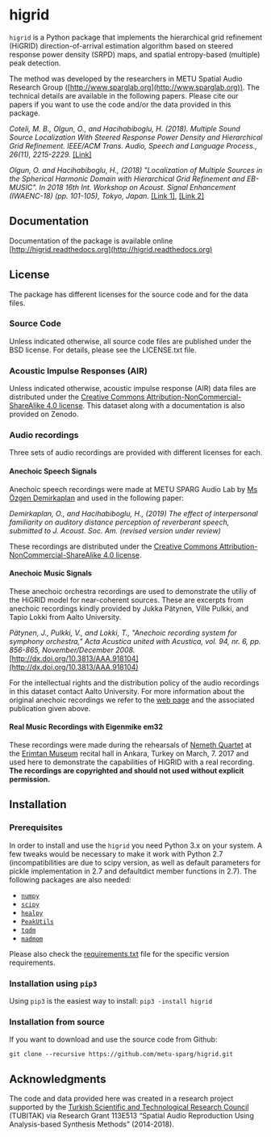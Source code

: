 # higrid

`higrid` is a Python package that implements the hierarchical grid refinement (HiGRID) direction-of-arrival estimation algorithm based on steered response power density (SRPD) maps, and spatial entropy-based (multiple) peak detection.

The method was developed by the researchers in METU Spatial Audio Research Group ([http://www.sparglab.org](http://www.sparglab.org)). The technical details are available in the following papers. Please cite our papers if you want to use the code and/or the data provided in this package.

*Coteli, M. B., Olgun, O., and Hacihabiboglu, H. (2018). Multiple Sound Source Localization With Steered Response Power Density and Hierarchical Grid Refinement. IEEE/ACM Trans. Audio, Speech and Language Process., 26(11), 2215-2229.* [[Link]](https://ieeexplore.ieee.org/document/8418732)

*Olgun, O. and Hacihabiboglu, H., (2018) "Localization of Multiple Sources in the Spherical Harmonic Domain with Hierarchical Grid Refinement and EB-MUSIC". In 2018 16th Int. Workshop on Acoust. Signal Enhancement (IWAENC-18) (pp. 101-105), Tokyo, Japan.* [[Link 1]](https://ieeexplore.ieee.org/abstract/document/8521365), [[Link 2]](https://www.researchgate.net/publication/328137952_Localization_of_Multiple_Sources_In_The_Spherical_Harmonic_Domain_With_Hierarchical_Grid_Refinement_and_EB-MUSIC?_sg=qSld-Z7cru_p-KEcz20GJOLuGgy97dycxdQ2aCPWZUP87181q9OmpUU1U_0uOmxo8TAkDZPcpN23BwajIj1GxM6Irm4)


## Documentation

Documentation of the package is available online [http://higrid.readthedocs.org](http://higrid.readthedocs.org)

## License

The package has different licenses for the source code and for the data files.

### Source Code

Unless indicated otherwise, all source code files are published under the BSD license. For details, please see the LICENSE.txt file.

### Acoustic Impulse Responses (AIR)

Unless indicated otherwise, acoustic impulse response (AIR) data files are distributed under the [Creative Commons Attribution-NonCommercial-ShareAlike 4.0 license](https://creativecommons.org/licenses/by-nc-sa/4.0/legalcode). This dataset along with a documentation is also provided on Zenodo.

### Audio recordings

Three sets of audio recordings are provided with different licenses for each.

#### Anechoic Speech Signals

Anechoic speech recordings were made at METU SPARG Audio Lab by [Ms Özgen Demirkaplan](https://www.researchgate.net/profile/Oezgen_Demirkaplan) and used in the following paper:

*Demirkaplan, O., and Hacihabiboglu, H., (2019) The effect of interpersonal familiarity on auditory distance perception of reverberant speech, submitted to J. Acoust. Soc. Am. (revised version under review)*

These recordings are distributed under the [Creative Commons Attribution-NonCommercial-ShareAlike 4.0 license](https://creativecommons.org/licenses/by-nc-sa/4.0/legalcode).

#### Anechoic Music Signals

These anechoic orchestra recordings are used to demonstrate the utiliy of the HiGRID model for near-coherent sources. These are excerpts from anechoic recordings kindly provided by Jukka Pätynen, Ville Pulkki, and Tapio Lokki from Aalto University. 

*Pätynen, J., Pulkki, V., and Lokki, T., "Anechoic recording system for symphony orchestra," Acta Acustica united with Acustica, vol. 94, nr. 6, pp. 856-865, November/December 2008.*[http://dx.doi.org/10.3813/AAA.918104](http://dx.doi.org/10.3813/AAA.918104)
 
For the intellectual rights and the distribution policy of the audio recordings in this dataset contact Aalto University. For more information about the original anechoic recordings we refer to the [web page](https://users.aalto.fi/~ktlokki/Sinfrec/sinfrec.html) and the associated publication given above.

#### Real Music Recordings with Eigenmike em32

These recordings were made during the rehearsals of [Nemeth Quartet](http://www.nemethquartet.com) at the [Erimtan Museum](http://erimtanmuseum.org/) recital hall in Ankara, Turkey on March, 7. 2017 and used here to demonstrate the capabilities of HiGRID with a real recording. **The recordings are copyrighted and should not used without explicit permission.**

## Installation

### Prerequisites
In order to install and use the `higrid` you need Python 3.x on your system. A few tweaks would be necessary to make it work with Python 2.7 (incompatibilities are due to scipy version, as well as default parameters for pickle implementation in 2.7 and defaultdict member functions in 2.7). The following packages are also needed:

* [`numpy`](http://www.numpy.org)
* [`scipy`](https://www.scipy.org)
* [`healpy`](https://github.com/healpy/healpy)
* [`PeakUtils`](https://bitbucket.org/lucashnegri/peakutils)
* [`tqdm`](https://www.github.com/tqdm/tqdm)
* [`madmom`](https://github.com/CPJKU/madmom)

Please also check the [requirements.txt](https://github.com/metu-sparg/higrid/blob/master/requirements.txt) file for the specific version requirements.

### Installation using `pip3`

Using `pip3` is the easiest way to install: `pip3 -install higrid`

### Installation from source

If you want to download and use the source code from Github:

`git clone --recursive https://github.com/metu-sparg/higrid.git`

## Acknowledgments

The code and data provided here was created in a research project supported by the [Turkish Scientific and Technological Research Council](http://www.tubitak.gov.tr) (TUBITAK) via Research Grant 113E513 “Spatial Audio Reproduction Using Analysis-based Synthesis Methods” (2014-2018).

